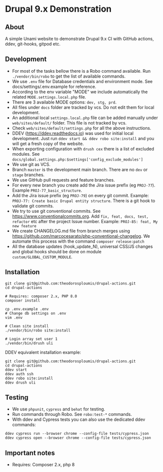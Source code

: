 # Drupal 9.x Demonstration

## About

A simple Unami website to demonstrate Drupal 9.x CI with GitHub actions, ddev, git-hooks, gitpod etc.

## Development

- For most of the tasks bellow there is a Robo command available. Run `./vendor/bin/robo` to get the list of available commands.
- We use `.env` file for Database credentials and environment mode. See docs/settings/.env.example for reference.
- According to the env variable "MODE" we include automatically the related `MODE.settings.local.php` file.
- There are 3 available MODE options: `dev, stg, prd`.
- All files under `docs` folder are tracked by vcs. Do not edit them for local development.
- An additional local `settings.local.php` file can be added manually under `web/sites/default/` folder. This file is not tracked by vcs.
- Check `web/sites/default/settings.php` for all the above instructions.
- DDEV (https://ddev.readthedocs.io) was used for initial local development. Just run `ddev start && ddev robo site:install` and you will get a fresh copy of the website.
- When exporting configuration with `drush cex` there is a list of excluded modules. See `docs/global.settings.php:$settings['config_exclude_modules']`
- We use git as VCS.
- Branch `master` is the development main branch. There are no `dev` or `stage` branches.
- We use GitHub pull requests and feature branches.
- For every new branch you create add the Jira issue prefix (eg `PROJ-77`). Example `PROJ-77_basic_structure`.
- Add the Jira issue prefix (eg `PROJ-79`) on every git commit. Example: `PROJ-77: Create basic Drupal entity structure`.
There is a git hook to validate git commits.
- We try to use git conventional commits. See https://www.conventionalcommits.org.
  Add `fix, feat, docs, test, refactor` etc after the project Issue number. Example: `PROJ-85: feat, My new feature`
- We create CHANGELOG.md file from branch merges using https://github.com/marcocesarato/php-conventional-changelog.
We automate this process with the command `composer release:patch`
- All the database updates (hook_update_N), universal CSS/JS changes and global hooks should be done on module `custom/GLOBAL_CUSTOM_MODULE`.

## Installation

```shell
git clone git@github.com:theodorosploumis/drupal-actions.git
cd drupal-actions

# Requires: composer 2.x, PHP 8.0
composer install

cp .env.example .env
# Change db settings on .env
vim .env

# Clean site install
./vendor/bin/robo site:install

# Login array set user 1
./vendor/bin/drush uli
```

DDEV equivalent installation example:

```shell
git clone git@github.com:theodorosploumis/drupal-actions.git
cd drupal-actions
ddev start
ddev auth ssh
ddev robo site:install
ddev drush uli
```

## Testing

- We use `phpunit`, `cypress` and `behat` for testing.
- Run commands through Robo. See `robo:test-*` commands.
- With ddev and Cypress tests you can also use the dedicated ddev commands:

```shell
ddev cypress run --browser chrome --config-file tests/cypress.json
ddev cypress open --browser chrome --config-file tests/cypress.json
```

## Important notes

- Requires: Composer 2.x, php 8
